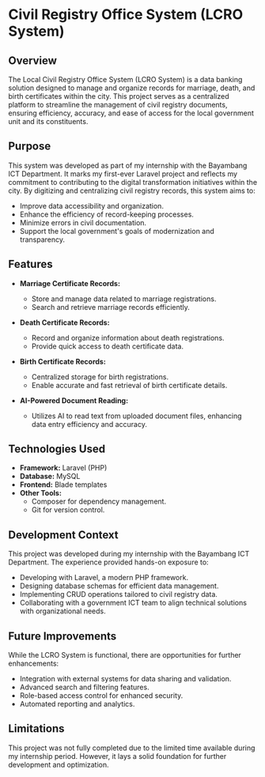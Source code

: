 # Civil Registry Office System (LCRO System)

## Overview
The Local Civil Registry Office System (LCRO System) is a data banking solution designed to manage and organize records for marriage, death, and birth certificates within the city. This project serves as a centralized platform to streamline the management of civil registry documents, ensuring efficiency, accuracy, and ease of access for the local government unit and its constituents.

## Purpose
This system was developed as part of my internship with the Bayambang ICT Department. It marks my first-ever Laravel project and reflects my commitment to contributing to the digital transformation initiatives within the city. By digitizing and centralizing civil registry records, this system aims to:

- Improve data accessibility and organization.
- Enhance the efficiency of record-keeping processes.
- Minimize errors in civil documentation.
- Support the local government's goals of modernization and transparency.

## Features
- **Marriage Certificate Records:**
  - Store and manage data related to marriage registrations.
  - Search and retrieve marriage records efficiently.

- **Death Certificate Records:**
  - Record and organize information about death registrations.
  - Provide quick access to death certificate data.

- **Birth Certificate Records:**
  - Centralized storage for birth registrations.
  - Enable accurate and fast retrieval of birth certificate details.

- **AI-Powered Document Reading:**
  - Utilizes AI to read text from uploaded document files, enhancing data entry efficiency and accuracy.
## Technologies Used
- **Framework:** Laravel (PHP) 
- **Database:** MySQL
- **Frontend:** Blade templates
- **Other Tools:** 
  - Composer for dependency management.
  - Git for version control.

## Development Context
This project was developed during my internship with the Bayambang ICT Department. The experience provided hands-on exposure to:

- Developing with Laravel, a modern PHP framework.
- Designing database schemas for efficient data management.
- Implementing CRUD operations tailored to civil registry data.
- Collaborating with a government ICT team to align technical solutions with organizational needs.

## Future Improvements
While the LCRO System is functional, there are opportunities for further enhancements:

- Integration with external systems for data sharing and validation.
- Advanced search and filtering features.
- Role-based access control for enhanced security.
- Automated reporting and analytics.

## Limitations
This project was not fully completed due to the limited time available during my internship period. However, it lays a solid foundation for further development and optimization.

